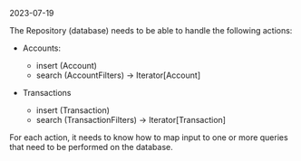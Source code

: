 2023-07-19

The Repository (database) needs to be able to handle the following actions:

+ Accounts:
    + insert (Account)
    + search (AccountFilters) -> Iterator[Account]

+ Transactions
    + insert (Transaction)
    + search (TransactionFilters) -> Iterator[Transaction]

For each action, it needs to know how to map input to one or more queries that need to be performed on the database. 
